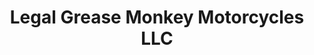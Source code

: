 ---
title: "Legal Grease Monkey Motorcycles LLC"
url: /dover/legal-grease-monkey-motorcycles-llc/
shop: motorcycle
---